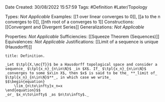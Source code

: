 <div class="topSpace"></div>

Date Created: 30/08/2022 15:57:59
Tags: #Definition #Later/Topology

Types: _Not Applicable_
Examples: [[1 over linear converges to 0]], [[a to the n converges to 0]], [[nth root of a converges to 1]]
Constructions: [[Convergent and Divergent Series]]
Generalizations: _Not Applicable_

Properties: _Not Applicable_
Sufficiencies: [[Squeeze Theorem (Sequences)]]
Equivalences: _Not Applicable_
Justifications: [[Limit of a sequence is unique (Hausdorff)]]

``` ad-Definition
title: Definition.

_Let $\tpl{X,\mc{T}}$ be a Hausdorff topological space and consider a sequence_ $\tpl{x_n}_{n\in\N}$ _in $X$. If_ $\tpl{x_n}_{n\in\N}$ _converges to some $x\in X$, then $x$ is said to be the_ **_limit of_ $\tpl{x_n}_{n\in\N}$**_, in which case we write_
$$\begin{equation}
    \lim_{n\to\infty}x_n=x
\end{equation}$$
_or_ $x_n\to\infty$ _as $n\to\infty$._

```
